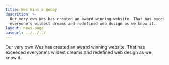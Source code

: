 ```yaml
---
title: Wes Wins a Webby
descrition: >-
  Our very own Wes has created an award winning website. That has exceeded
  everyone's wildest dreams and redefined web design as we know it.
layout: news-page
baseurl: ../../../
---
```


Our very own Wes has created an award winning website. That has exceeded everyone's wildest dreams and redefined web design as we know it.
